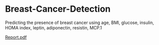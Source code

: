 # Breast-Cancer-Detection
Predicting the presence of breast cancer using age, BMl, glucose, insulin, HOMA index, leptin, adiponectin, resistin, MCP.1


[Report.pdf](https://github.com/AleksandraPetrovic00/Breast-Cancer-Detection/files/12359624/IzvestajAleksandraNadja.pdf)
